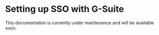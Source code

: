# Setting up SSO with G-Suite

This documentation is currently under maintenance and will be available soon.

